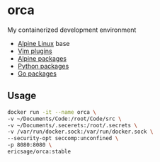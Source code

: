 orca
====
My containerized development environment 
 
- [Alpine Linux](https://hub.docker.com/_/alpine/) base
- [Vim plugins](https://github.com/ericsage/orca/blob/master/configfiles/.vimrc#L27-L74)
- [Alpine packages](https://github.com/ericsage/orca/blob/master/packages/apk)
- [Python packages](https://github.com/ericsage/orca/blob/master/packages/pip)
- [Go packages](https://github.com/ericsage/orca/blob/master/packages/go)

Usage
-----
```bash
docker run -it --name orca \
-v ~/Documents/Code:/root/Code/src \
-v ~/Documents/.secerets:/root/.secrets \
-v /var/run/docker.sock:/var/run/docker.sock \
--security-opt seccomp:unconfined \
-p 8080:8080 \
ericsage/orca:stable
```
